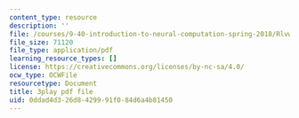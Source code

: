 ```yaml
---
content_type: resource
description: ''
file: /courses/9-40-introduction-to-neural-computation-spring-2018/Rlvwagd2BmY_transcript.pdf
file_size: 71120
file_type: application/pdf
learning_resource_types: []
license: https://creativecommons.org/licenses/by-nc-sa/4.0/
ocw_type: OCWFile
resourcetype: Document
title: 3play pdf file
uid: 0ddad4d3-26d8-4299-91f0-84d6a4b81450
---
```

